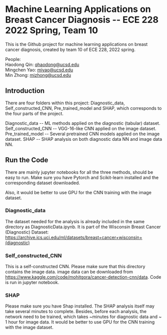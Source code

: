 # Machine Learning Applications on Breast Cancer Diagnosis -- ECE 228 2022 Spring, Team 10

This is the Github project for machine learning applications on breast cancer diagnosis, created by team 10 of ECE 228, 2022 spring.  

People:   
Haodong Qin: qhaodong@ucsd.edu  
Mingchen Yao: miyao@ucsd.edu  
Min Zhong: mizhong@ucsd.edu  


## Introduction

There are four folders within this project: Diagnostic_data, Self_constructed_CNN, Pre_trained_model and SHAP, which corresponds to the four parts of the project.   

Diagnostic_data -- ML methods applied on the diagnostic (tabular) dataset.  
Self_constructed_CNN -- VGG-16-like CNN applied on the image dataset.  
Pre_trained_model -- Several pretrained CNN models applied on the image dataset. 
SHAP -- SHAP analysis on both diagnostic data NN and image data NN. 


## Run the Code

There are mainly jupyter notebooks for all the three methods, should be easy to run. Make sure you have Pytorch and Scikit-learn installed and the corresponding dataset downloaded.  

Also, it would be better to use GPU for the CNN training with the image dataset.  

### Diagnostic_data
The dataset needed for the analysis is already included in the same directory as DiagnosticData.ipynb. It is part of the Wisconsin Breast Cancer (Diagnostic) Dataset: https://archive.ics.uci.edu/ml/datasets/breast+cancer+wisconsin+(diagnostic)

### Self_constructed_CNN
This is a self-constructed CNN. 
Please make sure that this directory contains the image data.
image data can be downloaded from https://www.kaggle.com/code/mohitgora/cancer-detection-cnn/data. 
Code is run in jupyter notebook. 

### SHAP
Please make sure you have Shap installed. The SHAP analysis itself may take several minutes to complete. Besides, before each analysis, the network need to be trained, which takes ~minutes for diagnostic data and ~ 1 hour for image data. It would be better to use GPU for the CNN training with the image dataset. 

